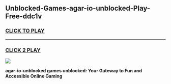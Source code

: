 
## Unblocked-Games-agar-io-unblocked-Play-Free-ddc1v
<h3>
<a href="https://premium76.site?title=agar-io-unblocked&ref=09A">CLICK TO PLAY</a></h3>
<hr>

<h3>
<a href="https://premium76.site?title=agar-io-unblocked&ref=09A">CLICK 2 PLAY</a>
  
</h3>

<a href="https://premium76.site?title=agar-io-unblocked&ref=09A"><img src="https://clearcache.store/games.png"></a>


**agar-io-unblocked games unblocked: Your Gateway to Fun and Accessible Online Gaming**
